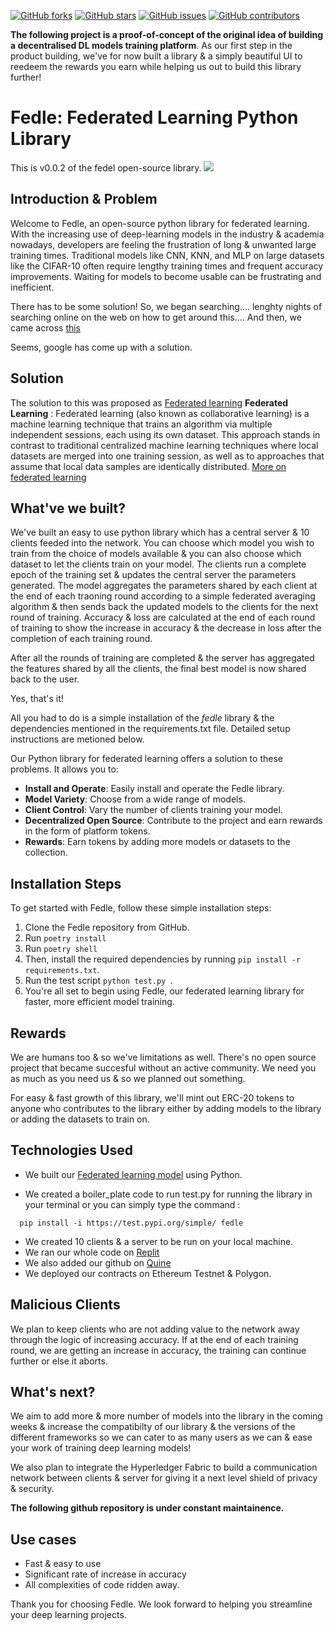 [![GitHub forks](https://img.shields.io/github/forks/VasuK111/fedle.svg?style=social)](https://github.com/VasuK111/fedle/network)
[![GitHub stars](https://img.shields.io/github/stars/VasuK111/fedle.svg?style=social)](https://github.com/VasuK111/fedle/stargazers)
[![GitHub issues](https://img.shields.io/github/issues/VasuK111/fedle.svg)](https://github.com/VasuK111/fedle/issues)
[![GitHub contributors](https://img.shields.io/github/contributors/VasuK111/fedle.svg)](https://github.com/VasuK111/fedle/graphs/contributors)

**The following project is a proof-of-concept of the original idea of building a decentralised DL models training platform**. As our first step in the product building, we've for now built a library & a simply beautiful UI to reedeem the rewards you earn while helping us out to build this library further!

# Fedle: Federated Learning Python Library

This is v0.0.2 of the fedel open-source library.
![](https://github.com/VasuK111/fedle/blob/589f027f513a60a1ce7ec6feb1ff70b089804fd6/Group%201.png)

## Introduction & Problem
Welcome to Fedle, an open-source python library for federated learning. With the increasing use of deep-learning models in the industry & academia nowadays, developers are feeling the frustration of long & unwanted large training times. Traditional models like CNN, KNN, and MLP on large datasets like the CIFAR-10 often require lengthy training times and frequent accuracy improvements. Waiting for models to become usable can be frustrating and inefficient.

There has to be some solution!
So, we began searching.... lenghty nights of searching online on the web on how to get around this....
And then, we came across [this](https://blog.research.google/2017/04/federated-learning-collaborative.html)

Seems, google has come up with a solution.

## Solution

The solution to this was proposed as [Federated learning](https://federated.withgoogle.com/)
**Federated Learning** : Federated learning (also known as collaborative learning) is a machine learning technique that trains an algorithm via multiple independent sessions, each using its own dataset. This approach stands in contrast to traditional centralized machine learning techniques where local datasets are merged into one training session, as well as to approaches that assume that local data samples are identically distributed. 
[More on federated learning](https://en.wikipedia.org/wiki/Federated_learning)


## What've we built?
We've built an easy to use python library which has a central server & 10 clients feeded into the network. You can choose which model you wish to train from the choice of models available & you can also choose which dataset to let the clients train on your model.
The clients run a complete epoch of the training set & updates the central server the parameters generated. The model aggregates the parameters shared by each client at the end of each traoning round according to a simple federated averaging algorithm & then sends back the updated models to the clients for the next round of training. 
Accuracy & loss are calculated at the end of each round of training to show the increase in accuracy & the decrease in loss after the completion of each training round.

After all the rounds of training are completed & the server has aggregated the features shared by all the clients, the final best model is now shared back to the user.

Yes, that's it!

All you had to do is a simple installation of the *fedle* library & the dependencies mentioned in the requirements.txt file.
Detailed setup instructions are metioned below.


Our Python library for federated learning offers a solution to these problems. It allows you to:
- **Install and Operate**: Easily install and operate the Fedle library.
- **Model Variety**: Choose from a wide range of models.
- **Client Control**: Vary the number of clients training your model.
- **Decentralized Open Source**: Contribute to the project and earn rewards in the form of platform tokens.
- **Rewards**: Earn tokens by adding more models or datasets to the collection.

## Installation Steps
To get started with Fedle, follow these simple installation steps:

1. Clone the Fedle repository from GitHub.
2. Run `poetry install`
3. Run `poetry shell`
4. Then, install the required dependencies by running `pip install -r requirements.txt`.
5. Run the test script `python test.py `.
6. You're all set to begin using Fedle, our federated learning library for faster, more efficient model training.

## Rewards

We are humans too & so we've limitations as well. There's no open source project that became succesful without an active community. We need you as much as you need us & so we planned out something.

For easy & fast growth of this library, we'll mint out ERC-20 tokens to anyone who contributes to the library either by adding models to the library or adding the datasets to train on.


## Technologies Used

* We built our [Federated learning model](https://github.com/VasuK111/fedle/tree/main/fedle) using Python. 

* We created a boiler_plate code to run test.py for running the library in your terminal or you can simply type the command :
```
  pip install -i https://test.pypi.org/simple/ fedle
```
* We created 10 clients & a server to be run on your local machine.
* We ran our whole code on [Replit](https://replit.com/@mihir6453/fedle-1)
* We also added our github on [Quine](https://quine.sh/repo/VasuK111-fedle-711340879)
* We deployed our contracts on Ethereum Testnet & Polygon.

## Malicious Clients

We plan to keep clients who are not adding value to the network away through the logic of increasing accuracy. If at the end of each training round, we are getting an increase in accuracy, the training can continue further or else it aborts.

## What's next?

We aim to add more & more number of models into the library in the coming weeks & increase the compatibilty of our library & the versions of the different frameworks so we can cater to as many users as we can & ease your work of training deep learning models!

We also plan to integrate the Hyperledger Fabric to build a communication network between clients & server for giving it a next level shield of privacy & security.

**The following github repository is under constant maintainence.**

## Use cases
* Fast & easy to use
* Significant rate of increase in accuracy
* All complexities of code ridden away.

Thank you for choosing Fedle. We look forward to helping you streamline your deep learning projects.
